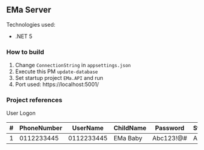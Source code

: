 ## EMa Server
Technologies used:
* .NET 5

### How to build
1. Change `ConnectionString` in `appsettings.json`
2. Execute this PM `update-database`
3. Set startup project `EMa.API` and run
4. Port used: https://localhost:5001/

### Project references
User Logon

| # | PhoneNumber | UserName   | ChildName | Password  | Status |
|---|-------------|------------|-----------|-----------|--------|
| 1 | 0112233445  | 0112233445 | EMa Baby  | Abc123!@# | Active |